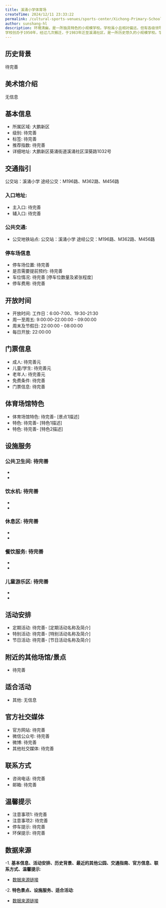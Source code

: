 ```yaml
---
title: 溪涌小学体育场
createTime: 2024/12/11 23:33:22
permalink: /cultural-sports-venues/sports-center/Xichong-Primary-School-Stadium/
author: sunshang-hl
description: 环境清幽，是一所独具特色的小规模学校。学校虽小且相对偏远，但有各级领导的亲切关怀、历任校长和全体教职工的无私奉献，目前溪涌小学整体发展良好，完全能满足社区儿童对优质学位的需求，是市民身边的好学校。 
学校创办于1950年，经过几次搬迁，于1983年迁至溪涌社区，是一所历史悠久的小规模学校。学校占地面积6230平方米，建
---
```


<ImageCard
image="https://www.sz.gov.cn/img/4/4108/4108446/11168745.jpg"
title= "溪涌小学体育场"
description= ""
date="2024/12/17"
href="/"
author="sunshang-hl"
/>

## 历史背景
 待完善

## 美术馆介绍
 无信息

## 基本信息
- 所属区域: 大鹏新区
- 级别: 待完善
- 标签: 待完善
- 推荐指数: 待完善
- 详细地址: 大鹏新区葵涌街道溪涌社区深葵路1032号

## 交通指引
 公交站：溪涌小学 途经公交：M196路、M362路、M456路
### 入口地址:
- 主入口: 待完善
- 辅入口: 待完善
### 公共交通:
- 公交地铁站点: 公交站：溪涌小学 途经公交：M196路、M362路、M456路

### 停车场信息
- 停车场位置: 待完善
- 是否需要提前预约: 待完善
- 车位情况: 待完善 [停车位数量及紧张程度]
- 停车费用: 待完善

## 开放时间
- 开放时间: 工作日：6:00-7:00、19:30-21:30
- 周一至周五: 9:00:00-22:00:00 - 09:00:00
- 周末及节假日: 22:00:00 - 08:00:00
- 每日开放: 22:00:00

## 门票信息
- 成人: 待完善元
- 儿童/学生: 待完善元
- 老年人: 待完善元
- 免费条件: 待完善
- 门票信息: 待完善

## 体育场馆特色
- 体育场馆特色: 待完善- [景点1描述]
- 特色: 待完善- [特色1描述]
- 特色: 待完善- [特色2描述]

## 设施服务
### 公共卫生间: 待完善
- 
- 
### 饮水机: 待完善
- 
- 
### 休息区: 待完善
- 
- 
### 餐饮服务: 待完善
- 
- 
### 儿童游乐区: 待完善
- 
- 

## 活动安排
- 定期活动: 待完善- [定期活动名称及简介]
- 特别活动: 待完善- [特别活动名称及简介]
- 节日活动: 待完善- [节日活动名称及简介]

## 附近的其他场馆/景点
- 待完善

## 适合活动
- 其他: 无信息

## 官方社交媒体
- 官方网站: 待完善
- 微信公众号: 待完善
- 微博: 待完善
- 其他社交媒体: 待完善

## 联系方式
- 咨询电话: 待完善
- 邮箱: 待完善

## 温馨提示
- 注意事项1: 待完善
- 注意事项2: 待完善
- 停车提示: 待完善
- 环保提示: 待完善

## 数据来源
-1. **基本信息、活动安排、历史背景、最近的其他公园、交通指南、官方信息、联系方式、温馨提示**:
- [数据来源链接](https://www.sz.gov.cn/szzt2010/szwtt/wtcg/tycg/content/post_11168745.html)

-2. **特色景点、设施服务、适合活动**:
- [数据来源链接](https://www.sz.gov.cn/szzt2010/szwtt/wtcg/tycg/content/post_11168745.html)

